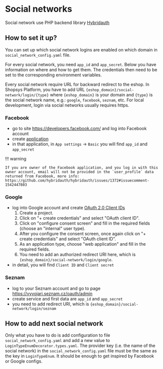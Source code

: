 # Social networks

Social network use PHP backend library [Hybridauth](https://hybridauth.github.io/)

## How to set it up?

You can set up which social network logins are enabled on which domain in `social_network_config.yaml` file.

For every social network, you need `app_id` and `app_secret`. Below you have information on where and how to get them. The credentials then need to be set to the corresponding environment variables.

Every social network require URL for backward redirect to the eshop.
In Shopsys Platform, you have to add URL `{eshop_domain}/social-network/login/{type}` where `{eshop_domain}` is your domain and `{type}` is the social network name, e.g.: `google`, `facebook`, `seznam`, etc.
For local development, login via social networks usually requires https.

### Facebook

-   go to site https://developers.facebook.com/ and log into Facebook account
-   create [application](https://developers.facebook.com/apps)
-   in that application, in `App settings` → `Basic` you will find `app_id` and `app_secret`

!!! warning

    If you are owner of the Facebook application, and you log in with this owner account, email will not be provided in the `user_profile` data returned from Facebook, more info: https://github.com/hybridauth/hybridauth/issues/1372#issuecomment-1542447803

### Google

-   log into Google account and create [OAuth 2.0 Client IDs](https://console.cloud.google.com/apis/credentials)
    1. Create a project.
    1. Click on "+ create credentials" and select "OAuth client ID".
    1. Click on "configure consent screen" and fill in the required fields (choose an "internal" user type).
    1. After you configure the consent screen, once again click on "+ create credentials" and select "OAuth client ID".
    1. As an application type, choose "web application" and fill in the required fields.
    1. You need to add an authorized redirect URI here, which is `{eshop_domain}/social-network/login/google`.
-   in detail, you will find `Client ID` and `Client secret`

### Seznam

-   log to your Seznam account and go to page https://vyvojari.seznam.cz/oauth/admin
-   create service and first data are `app_id` and `app_secret`
-   you need to add redirect URI, which is `{eshop_domain}/social-network/login/seznam`

## How to add next social network

Only what you have to do is add configuration to file `social_network_config.yaml` and add a new value to `LoginTypeEnumDecorator.types.yaml`.
The provider key (i.e. the name of the social network) in the `social_network_config.yaml` file must be the same as the key in `LoginTypeEnum`.
It should be enough to get inspired by Facebook or Google configs.
